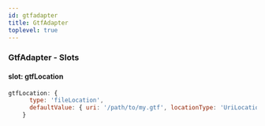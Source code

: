 ```yaml
---
id: gtfadapter
title: GtfAdapter
toplevel: true
---
```


### GtfAdapter - Slots

#### slot: gtfLocation

```js
gtfLocation: {
      type: 'fileLocation',
      defaultValue: { uri: '/path/to/my.gtf', locationType: 'UriLocation' },
    }
```
